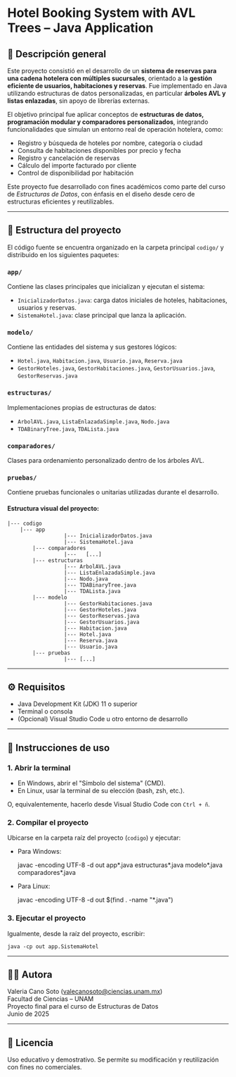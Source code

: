 # Hotel Booking System with AVL Trees – Java Application

## 📝 Descripción general

Este proyecto consistió en el desarrollo de un **sistema de reservas para una cadena hotelera con múltiples sucursales**, orientado a la **gestión eficiente de usuarios, habitaciones y reservas**. Fue implementado en Java utilizando estructuras de datos personalizadas, en particular **árboles AVL y listas enlazadas**, sin apoyo de librerías externas.

El objetivo principal fue aplicar conceptos de **estructuras de datos, programación modular y comparadores personalizados**, integrando funcionalidades que simulan un entorno real de operación hotelera, como:

- Registro y búsqueda de hoteles por nombre, categoría o ciudad
- Consulta de habitaciones disponibles por precio y fecha
- Registro y cancelación de reservas
- Cálculo del importe facturado por cliente
- Control de disponibilidad por habitación

Este proyecto fue desarrollado con fines académicos como parte del curso de *Estructuras de Datos*, con énfasis en el diseño desde cero de estructuras eficientes y reutilizables.

---

## 📁 Estructura del proyecto

El código fuente se encuentra organizado en la carpeta principal `codigo/` y distribuido en los siguientes paquetes:

### `app/`
Contiene las clases principales que inicializan y ejecutan el sistema:

- `InicializadorDatos.java`: carga datos iniciales de hoteles, habitaciones, usuarios y reservas.
- `SistemaHotel.java`: clase principal que lanza la aplicación.

### `modelo/`
Contiene las entidades del sistema y sus gestores lógicos:

- `Hotel.java`, `Habitacion.java`, `Usuario.java`, `Reserva.java`
- `GestorHoteles.java`, `GestorHabitaciones.java`, `GestorUsuarios.java`, `GestorReservas.java`

### `estructuras/`
Implementaciones propias de estructuras de datos:

- `ArbolAVL.java`, `ListaEnlazadaSimple.java`, `Nodo.java`
- `TDABinaryTree.java`, `TDALista.java`

### `comparadores/`
Clases para ordenamiento personalizado dentro de los árboles AVL.

### `pruebas/`
Contiene pruebas funcionales o unitarias utilizadas durante el desarrollo.

#### Estructura visual del proyecto:

	|--- codigo
		|--- app
	                  |--- InicializadorDatos.java
	                  |--- SistemaHotel.java
	        |--- comparadores
	                  |---   [...]
	        |--- estructuras
	                  |--- ArbolAVL.java
	                  |--- ListaEnlazadaSimple.java
	                  |--- Nodo.java
	                  |--- TDABinaryTree.java
	                  |--- TDALista.java
	        |--- modelo
	                  |--- GestorHabitaciones.java
	                  |--- GestorHoteles.java
	                  |--- GestorReservas.java
	                  |--- GestorUsuarios.java
	                  |--- Habitacion.java
	                  |--- Hotel.java
	                  |--- Reserva.java
	                  |--- Usuario.java
	        |--- pruebas
	                  |--- [...]

---

## ⚙️ Requisitos

- Java Development Kit (JDK) 11 o superior
- Terminal o consola
- (Opcional) Visual Studio Code u otro entorno de desarrollo

---

## 🚀 Instrucciones de uso

### 1. Abrir la terminal

  * En Windows, abrir el "Símbolo del sistema" (CMD).
  * En Linux, usar la terminal de su elección (bash, zsh, etc.).

O, equivalentemente, hacerlo desde Visual Studio Code con `Ctrl + ñ`.

### 2. Compilar el proyecto

Ubicarse en la carpeta raíz del proyecto (`codigo`) y ejecutar:

  * Para Windows:  

	javac -encoding UTF-8 -d out app\*.java estructuras\*.java modelo\*.java comparadores\*.java

  * Para Linux:  

	javac -encoding UTF-8 -d out $(find . -name "*.java")

### 3. Ejecutar el proyecto

Igualmente, desde la raíz del proyecto, escribir:

	java -cp out app.SistemaHotel

---

## 👩‍💻 Autora

Valeria Cano Soto (valecanosoto@ciencias.unam.mx)  
Facultad de Ciencias – UNAM  
Proyecto final para el curso de Estructuras de Datos  
Junio de 2025

---

## 📄 Licencia

Uso educativo y demostrativo. Se permite su modificación y reutilización con fines no comerciales.
